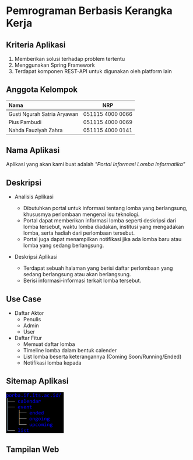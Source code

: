 # Pemrograman Berbasis Kerangka Kerja

## Kriteria Aplikasi

1. Memberikan solusi terhadap problem tertentu
2. Menggunakan Spring Framework
3. Terdapat komponen REST-API untuk digunakan oleh platform lain

## Anggota Kelompok

| Nama | NRP |
| :--- | :---:|
| Gusti Ngurah Satria Aryawan | 051115 4000 0066 |
| Pius Pambudi | 051115 4000 0069 |
| Nahda Fauziyah Zahra | 051115 4000 0141 |

## Nama Aplikasi
Aplikasi yang akan kami buat adalah <i>"Portal Informasi Lomba Informatika"</i>

## Deskripsi
- Analisis Aplikasi
    - Dibutuhkan portal untuk informasi tentang lomba yang berlangsung, khususmya perlombaan mengenai isu teknologi.
    - Portal dapat memberikan informasi lomba seperti deskripsi dari lomba tersebut, waktu lomba diadakan, institusi yang mengadakan lomba, serta hadiah dari perlombaan tersebut.
    - Portal juga dapat menampilkan notifikasi jika ada lomba baru atau lomba yang sedang berlangsung.

- Deskripsi Aplikasi
    - Terdapat sebuah halaman yang berisi daftar perlombaan yang sedang berlangsung atau akan berlangsung.
    - Berisi informasi-informasi terkait lomba tersebut.

## Use Case
- Daftar Aktor
    - Penulis
    - Admin
    - User
- Daftar Fitur
    - Memuat daftar lomba
    - Timeline lomba dalam bentuk calender
    - List lomba beserta keterangannya (Coming Soon/Running/Ended)
    - Notifikasi lomba kepada 
    
## Sitemap Aplikasi
![alt image](src/img/sitemap.PNG)

## Tampilan Web